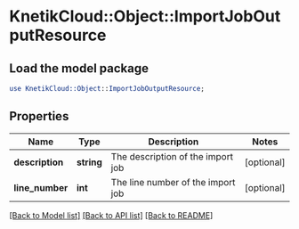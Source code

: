 # KnetikCloud::Object::ImportJobOutputResource

## Load the model package
```perl
use KnetikCloud::Object::ImportJobOutputResource;
```

## Properties
Name | Type | Description | Notes
------------ | ------------- | ------------- | -------------
**description** | **string** | The description of the import job | [optional] 
**line_number** | **int** | The line number of the import job | [optional] 

[[Back to Model list]](../README.md#documentation-for-models) [[Back to API list]](../README.md#documentation-for-api-endpoints) [[Back to README]](../README.md)


